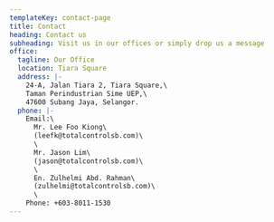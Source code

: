 ```yaml
---
templateKey: contact-page
title: Contact
heading: Contact us
subheading: Visit us in our offices or simply drop us a message
office:
  tagline: Our Office
  location: Tiara Square
  address: |-
    24-A, Jalan Tiara 2, Tiara Square,\
    Taman Perindustrian Sime UEP,\
    47600 Subang Jaya, Selangor.
  phone: |-
    Email:\
      Mr. Lee Foo Kiong\
      (leefk@totalcontrolsb.com)\
      \
      Mr. Jason Lim\
      (jason@totalcontrolsb.com)\
      \
      En. Zulhelmi Abd. Rahman\
      (zulhelmi@totalcontrolsb.com)\
      \
    Phone: +603-8011-1530
---
```


